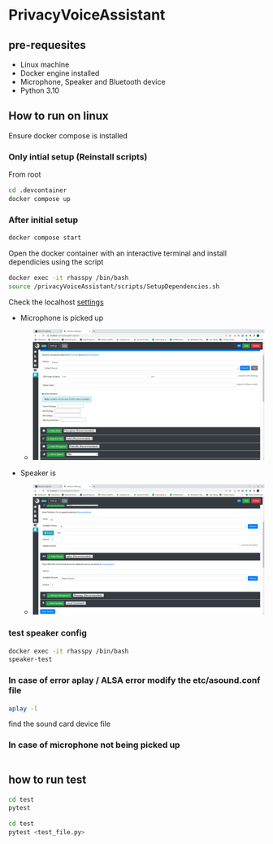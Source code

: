 # PrivacyVoiceAssistant

## pre-requesites

- Linux machine
- Docker engine installed
- Microphone, Speaker and Bluetooth device
- Python 3.10 

## How to run on linux

Ensure docker compose is installed

### Only intial setup (Reinstall scripts)  

From root

```sh
cd .devcontainer
docker compose up 
```

### After initial setup
```sh
docker compose start
```

Open the docker container with an interactive terminal and install dependicies using the script

```sh
docker exec -it rhasspy /bin/bash
source /privacyVoiceAssistant/scripts/SetupDependencies.sh
```

Check the localhost [settings](http://localhost:12101/settings#microphone)
- Microphone is picked up 
    - ![pyaudio](/notes/images/Pyaudio_Microphone.png)

- Speaker is  
    - ![speaker](/notes/images/speaker_audio.png)

### test speaker config

```sh
docker exec -it rhasspy /bin/bash
speaker-test 
```

### In case of error aplay / ALSA error modify the etc/asound.conf file 

```sh 
aplay -l
```
find the sound card device file <expand later>

### In case of microphone not being picked up 

```sh
```



## how to run test 

```sh
cd test
pytest 
```

```sh
cd test
pytest <test_file.py>
```